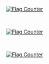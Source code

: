 

<a href="http://s05.flagcounter.com/more/Ep"><img src="https://s05.flagcounter.com/count2/Ep/bg_373737/txt_F2F2F2/border_373737/columns_3/maxflags_12/viewers_0/labels_0/pageviews_1/flags_0/percent_0/" alt="Flag Counter" border="0"></a>


<br />


<a href="http://s05.flagcounter.com/more/Ep"><img src="https://s05.flagcounter.com/mini/Ep/bg_373737/txt_F2F2F2/border_373737/flags_0/" alt="Flag Counter" border="0"></a>


<br />


<a href="http://s05.flagcounter.com/more/Ep"><img src="https://s05.flagcounter.com/count2/Ep/bg_373737/txt_F2F2F2/border_373737/columns_5/maxflags_180/viewers_0/labels_0/pageviews_1/flags_1/percent_0/" alt="Flag Counter" border="0"></a>


